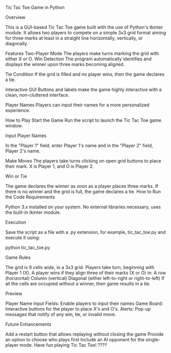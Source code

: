Tic Tac Toe Game in Python

 Overview

This is a GUI-based Tic Tac Toe game built with the use of Python's tkinter module. It allows two players to compete on a simple 3x3 grid format aiming for three marks at least in a straight line horizontally, vertically, or diagonally.

Features
Two-Player Mode
The players make turns marking the grid with either X or O.
Win Detection
The program automatically identifies and displays the winner upon three marks becoming aligned.

Tie Condition
If the grid is filled and no player wins, then the game declares a tie.

Interactive GUI
Buttons and labels make the game highly interactive with a clean, non-cluttered interface.

Player Names
Players can input their names for a more personalized experience.

How to Play
Start the Game
Run the script to launch the Tic Tac Toe game window.

Input Player Names

In the "Player 1" field, enter Player 1's name and in the "Player 2" field, Player 2's name.

Make Moves
The players take turns clicking on open grid buttons to place their mark. X is Player 1, and O is Player 2.

Win or Tie

The game declares the winner as soon as a player places three marks.
If there is no winner and the grid is full, the game declares a tie.
How to Run the Code
Requirements

Python 3.x installed on your system.
No external libraries necessary, uses the built-in tkinter module.


 Execution

Save the script as a file with a .py extension, for example, tic_tac_toe.py and execute it using:


python tic_tac_toe.py


Game Rules

The grid is 9 cells wide, in a 3x3 grid.
Players take turn, beginning with Player 1 (X).
A player wins if they align three of their marks (X or O) in:
A row (horizontal)
Column (vertical)
Diagonal (either left-to-right or right-to-left)
If all the cells are occupied without a winner, then game results in a tie.


Preview


Player Name Input Fields: Enable players to input their names
Game Board: Interactive buttons for the player to place X's and O's.
Alerts: Pop-up messages that notify of any win, tie, or invalid move.


Future Enhancements

Add a restart button that allows replaying without closing the game
Provide an option to choose who plays first
Include an AI opponent for the single-player mode.
Have fun playing Tic Tac Toe! ????

